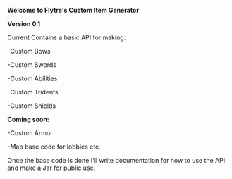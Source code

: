**Welcome to Flytre's Custom Item Generator**

**Version 0.1**


Current Contains a basic API for making:

-Custom Bows

-Custom Swords

-Custom Abilities

-Custom Tridents

-Custom Shields



**Coming soon:**

-Custom Armor

-Map base code for lobbies etc.

Once the base code is done I'll write documentation for how to use the API and make a Jar for public use.
